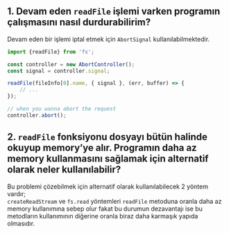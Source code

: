 
## 1. Devam eden `readFile` işlemi varken programın çalışmasını nasıl durdurabilirim?

Devam eden bir işlemi iptal etmek için `AbortSignal` kullanılabilmektedir.


``` JavaScript
import {readFile} from 'fs';

const controller = new AbortController();
const signal = controller.signal;

readFile(fileInfo[0].name, { signal }, (err, buffer) => {
    // ...
});

// when you wanna abort the request
controller.abort();
```

## 2. `readFile` fonksiyonu dosyayı bütün halinde okuyup memory’ye alır. Programın daha az memory kullanmasını sağlamak için alternatif olarak neler kullanılabilir?

 Bu problemi çözebilmek için alternatif olarak kullanılabilecek 2 yöntem vardır;  
 `createReadStream` ve
 `fs.read` yöntemleri `readFile` metoduna oranla daha az memory kullanımına sebep olur fakat bu durumun dezavantajı ise bu metodların kullanımının diğerine oranla biraz daha karmaşık yapıda olmasıdır.

